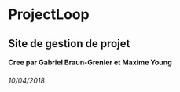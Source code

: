 # ProjectLoop
## Site de gestion de projet
**Cree par Gabriel Braun-Grenier et Maxime Young**
###### 10/04/2018
